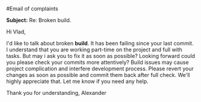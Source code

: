 #Email of complaints

__Subject:__ Re: Broken build.

Hi Vlad,

I'd like to talk about broken __build__.
It has been failing since your last commit. I understand that you are working part-time on the project and full with tasks. But may i ask you to fix it as soon as possible? Looking forward could you please check your commits more attentively? Build issues may cause project complication and interfere development process.
Please revert your changes as soon as possible and commit them back after full check. We'll highly appreciate that.
Let me know if you need any help.

Thank you for understanding,
 Alexander